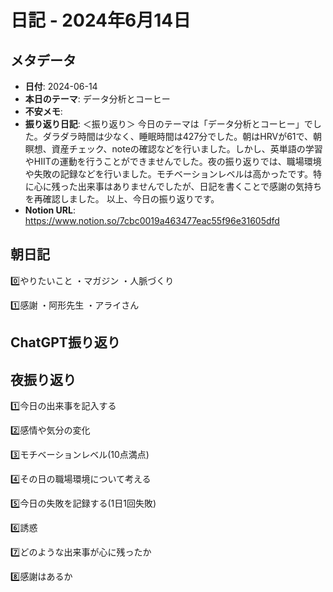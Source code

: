 # 日記 - 2024年6月14日

## メタデータ
- **日付**: 2024-06-14
- **本日のテーマ**: データ分析とコーヒー
- **不安メモ**: 
- **振り返り日記**: ＜振り返り＞
今日のテーマは「データ分析とコーヒー」でした。ダラダラ時間は少なく、睡眠時間は427分でした。朝はHRVが61で、朝瞑想、資産チェック、noteの確認などを行いました。しかし、英単語の学習やHIITの運動を行うことができませんでした。夜の振り返りでは、職場環境や失敗の記録などを行いました。モチベーションレベルは高かったです。特に心に残った出来事はありませんでしたが、日記を書くことで感謝の気持ちを再確認しました。
以上、今日の振り返りです。
- **Notion URL**: https://www.notion.so/7cbc0019a463477eac55f96e31605dfd

## 朝日記
0️⃣やりたいこと
・マガジン
・人脈づくり

1️⃣感謝
・阿形先生
・アライさん

## ChatGPT振り返り


## 夜振り返り
1️⃣今日の出来事を記入する

2️⃣感情や気分の変化

3️⃣モチベーションレベル(10点満点)

4️⃣その日の職場環境について考える

5️⃣今日の失敗を記録する(1日1回失敗)

6️⃣誘惑

7️⃣どのような出来事が心に残ったか

8️⃣感謝はあるか